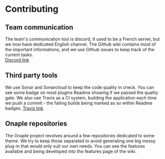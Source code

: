# Contributing

## Team communication

The team's communication tool is discord, It used to be a French server, but we now have dedicated English channel. 
The Github wiki contains most of the important informations, and we use Github issues to keep track of the current tasks.  
[Discord link](https://discordapp.com/invite/TkZWGd3)  

## Third party tools

We use Sonar and Sonarcloud to keep the code quality in check. You can see some badge on most plugins Readme showing if we passed the quality gate. 
We also use Travis as a CI system, building the application each time we push a commit - the failing builds being marked as so within Readme badges. 
[Travis link](https://travis-ci.org/OnapleRPG)  

## Onaple repositories

The Onaple project revolves around a few repositories dedicated to some theme. 
We try to keep those separated to avoid generating one big messy plug-in that would only suit our own needs. 
You can see the features available and being developed into the features page of the wiki. 

